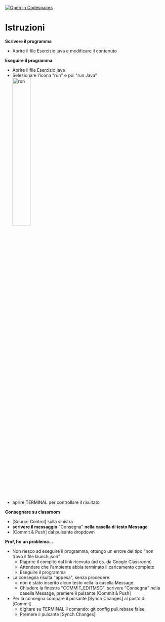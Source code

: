 [![Open in Codespaces](https://classroom.github.com/assets/launch-codespace-2972f46106e565e64193e422d61a12cf1da4916b45550586e14ef0a7c637dd04.svg)](https://classroom.github.com/open-in-codespaces?assignment_repo_id=18251444)
# Istruzioni
**Scrivere il programma**
- Aprire il file Esercizio.java e modificare il contenuto

**Eseguire il programma**
- Aprire il file Esercizio.java
- Selezionare l'icona "run" e poi "run Java"<br/>
<img alt="run" src="_doc/run.png" width="35%" /><br/>
- aprire TERMINAL per controllare il risultato

**Consegnare su classroom**
- [Source Control] sulla sinistra
- **scrivere il messaggio** "Consegna" **nella casella di testo Message**
- [Commit & Push] dal pulsante dropdown

**Prof, ho un problema...**
- Non riesco ad eseguire il programma, ottengo un errore del tipo "non trovo il file launch.json"
   - Riaprire il compito dal link ricevuto (ad es. da Google Classroom)
   - Attendere che l'ambiente abbia terminato il caricamento completo
   - Eseguire il programma
- La consegna risulta "appesa", senza procedere:
   - non è stato inserito alcun testo nella la casella Message.
   - Chiudere la finestra "COMMIT_EDITMSG", scrivere "Consegna" nella casella Message, premere il pulsante [Commit & Push]
- Per la consegna compare il pulsante [Synch Changes] al posto di [Commit]
   - digitare su TERMINAL il comando: git config pull.rebase false
   - Premere il pulsante [Synch Changes]
